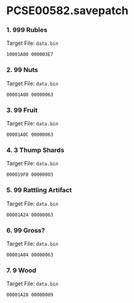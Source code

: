 # PCSE00582.savepatch

### 1. 999 Rubles

Target File: `data.bin`

```
10001A00 000003E7
```

### 2. 99 Nuts

Target File: `data.bin`

```
00001A08 00000063
```

### 3. 99 Fruit

Target File: `data.bin`

```
00001A0C 00000063
```

### 4. 3 Thump Shards

Target File: `data.bin`

```
000019F8 00000003
```

### 5. 99 Rattling Artifact

Target File: `data.bin`

```
00001A24 00000063
```

### 6. 99 Gross?

Target File: `data.bin`

```
00001A04 00000063
```

### 7. 9 Wood

Target File: `data.bin`

```
00001A28 00000009
```

